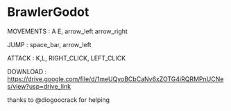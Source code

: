 # BrawlerGodot

MOVEMENTS :
A E, arrow_left arrow_right

JUMP :
space_bar, arrow_left

ATTACK : 
K,L, RIGHT_CLICK, LEFT_CLICK

DOWNLOAD :
https://drive.google.com/file/d/1meUQyoBCbCaNv6xZOTG4iRQRMPnUCNes/view?usp=drive_link

thanks to @diogoocrack for helping
